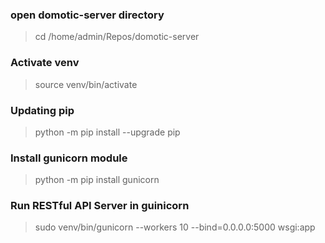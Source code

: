 ### open domotic-server directory
> cd /home/admin/Repos/domotic-server

### Activate venv
> source venv/bin/activate

### Updating pip
> python -m pip install --upgrade pip

### Install gunicorn module
> python -m pip install gunicorn

### Run RESTful API Server in guinicorn
> sudo venv/bin/gunicorn --workers 10 --bind=0.0.0.0:5000 wsgi:app
